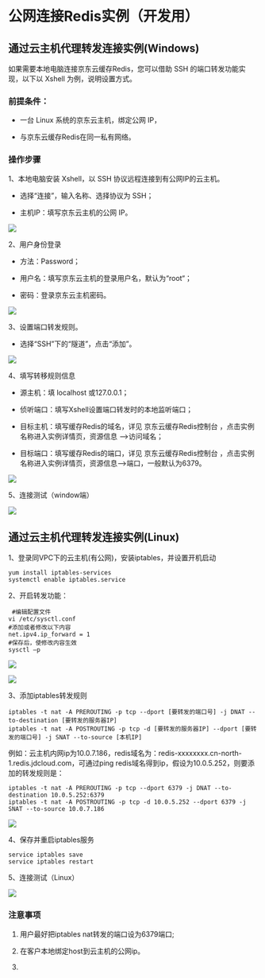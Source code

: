 # 公网连接Redis实例（开发用）


## 通过云主机代理转发连接实例(Windows)

如果需要本地电脑连接京东云缓存Redis，您可以借助 SSH 的端口转发功能实现，以下以 Xshell 为例，说明设置方式。

###  前提条件：

  - 一台 Linux 系统的京东云主机，绑定公网 IP，

  - 与京东云缓存Redis在同一私有网络。


###  操作步骤

1、本地电脑安装 Xshell，以 SSH 协议远程连接到有公网IP的云主机。

  - 选择“连接”，输入名称、选择协议为 SSH；

  - 主机IP：填写京东云主机的公网 IP。

![](../../../../../image/Redis/ConnectInstance-1.png)

2、用户身份登录

  - 方法：Password；

  - 用户名：填写京东云主机的登录用户名，默认为“root“；

  - 密码：登录京东云主机密码。

 ![](../../../../../image/Redis/ConnectInstance-2.png)
 
3、设置端口转发规则。

  - 选择“SSH”下的“隧道”，点击“添加”。
 
  ![](../../../../../image/Redis/ConnectInstance-3.png)

4、填写转移规则信息

  - 源主机：填 localhost 或127.0.0.1；

  - 侦听端口：填写Xshell设置端口转发时的本地监听端口；

  - 目标主机：填写缓存Redis的域名，详见 京东云缓存Redis控制台 ，点击实例名称进入实例详情页，资源信息 –>访问域名；

  - 目标端口：填写缓存Redis的端口，详见 京东云缓存Redis控制台 ，点击实例名称进入实例详情页，资源信息–>端口，一般默认为6379。

  ![](../../../../../image/Redis/ConnectInstance-4.png)

5、连接测试（window端） 

  ![](../../../../../image/Redis/ConnectInstance-5.png)


## 通过云主机代理转发连接实例(Linux)

1、登录同VPC下的云主机(有公网)，安装iptables，并设置开机启动

    yum install iptables-services
    systemctl enable iptables.service
    

2、开启转发功能：

     #编辑配置文件
    vi /etc/sysctl.conf
    #添加或者修改以下内容
    net.ipv4.ip_forward = 1
    #保存后，使修改内容生效
    sysctl –p

  ![](../../../../../image/Redis/ConnectInstance-6.png)
  
  ![](../../../../../image/Redis/ConnectInstance-7.png)
   
  
3、添加iptables转发规则

    iptables -t nat -A PREROUTING -p tcp --dport [要转发的端口号] -j DNAT --to-destination [要转发的服务器IP] 
    iptables -t nat -A POSTROUTING -p tcp -d [要转发的服务器IP] --dport [要转发的端口号] -j SNAT --to-source [本机IP]

例如：云主机内网ip为10.0.7.186，redis域名为：redis-xxxxxxxx.cn-north-1.redis.jdcloud.com，可通过ping redis域名得到ip，假设为10.0.5.252，则要添加的转发规则是：

    iptables -t nat -A PREROUTING -p tcp --dport 6379 -j DNAT --to-destination 10.0.5.252:6379
    iptables -t nat -A POSTROUTING -p tcp -d 10.0.5.252 --dport 6379 -j SNAT --to-source 10.0.7.186

 ![](../../../../../image/Redis/ConnectInstance-8.png)
  

4、保存并重启iptables服务

    service iptables save
    service iptables restart


5、连接测试（Linux）

 ![](../../../../../image/Redis/ConnectInstance-9.png)
 

###  注意事项

1. 用户最好把iptables nat转发的端口设为6379端口;

2. 在客户本地绑定host到云主机的公网ip。
3. 
